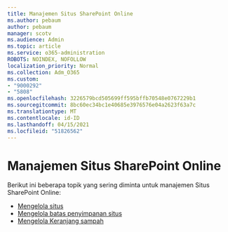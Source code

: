 ```yaml
---
title: Manajemen Situs SharePoint Online
ms.author: pebaum
author: pebaum
manager: scotv
ms.audience: Admin
ms.topic: article
ms.service: o365-administration
ROBOTS: NOINDEX, NOFOLLOW
localization_priority: Normal
ms.collection: Adm_O365
ms.custom:
- "9000292"
- "5808"
ms.openlocfilehash: 3226579bcd505699ff595bffb70548e0767229b1
ms.sourcegitcommit: 8bc60ec34bc1e40685e3976576e04a2623f63a7c
ms.translationtype: MT
ms.contentlocale: id-ID
ms.lasthandoff: 04/15/2021
ms.locfileid: "51826562"
---
```

# <a name="sharepoint-online-site-management"></a>Manajemen Situs SharePoint Online

Berikut ini beberapa topik yang sering diminta untuk manajemen Situs SharePoint Online:

- [Mengelola situs](https://docs.microsoft.com/sharepoint/manage-sites-in-new-admin-center)
- [Mengelola batas penyimpanan situs](https://docs.microsoft.com/sharepoint/manage-site-collection-storage-limits)
- [Mengelola Keranjang sampah](https://support.microsoft.com/office/8a6c2198-910e-42dc-9a9c-bc5bc4f327da)